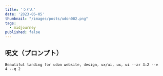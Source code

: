 ```yaml
---
title: 'うどん'
date: '2023-05-05'
thumbnail: "/images/posts/udon002.png"
tags:
  - midjourney
published: false
---
```


## 呪文（プロンプト）
```
Beautiful landing for udon website, design, ux/ui, ux, ui --ar 3:2 --v 4 --q 2
```